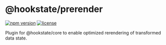 # @hookstate/prerender

[![npm version](https://badge.fury.io/js/%40hookstate%2Fprerender.svg)](https://badge.fury.io/js/%40hookstate%2Fprerender) [![license](https://img.shields.io/github/license/avkonst/hookstate)](https://img.shields.io/github/license/avkonst/hookstate)

Plugin for @hookstate/core to enable optimized rerendering of transformed data state.

